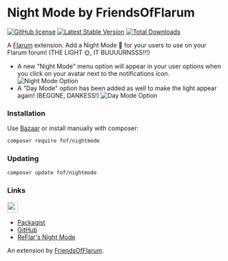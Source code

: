 # Night Mode by FriendsOfFlarum

[![GitHub license](https://img.shields.io/badge/license-MIT-blue.svg)](https://github.com/fof/nightmode/blob/master/LICENSE)
[![Latest Stable Version](https://img.shields.io/packagist/v/fof/nightmode.svg)](https://github.com/FriendsOfFlarum/nightmode)
[![Total Downloads](https://img.shields.io/packagist/dt/fof/nightmode.svg)](https://packagist.org/packages/fof/nightmode)

A [Flarum](http://flarum.org) extension. Add a Night Mode 🌙 for your users to use on your Flarum forum! (THE LIGHT 🌞, IT BUUUURNSSS!!!)
- A new "Night Mode" menu option will appear in your user options when you click on your avatar next to the notifications icon.
![Night Mode Option](https://i.imgur.com/x3Cvhic.png)
- A "Day Mode" option has been added as well to make the light appear again! (BEGONE, DANKESS!)
![Day Mode Option](https://i.imgur.com/ZJcDGQB.png)
### Installation

Use [Bazaar](https://discuss.flarum.org/d/5151-flagrow-bazaar-the-extension-marketplace) or install manually with composer:

```sh
composer require fof/nightmode
```

### Updating

```sh
composer update fof/nightmode
```

### Links

[<img src="https://opencollective.com/fof/donate/button@2x.png?color=blue" height="25" />](https://opencollective.com/fof/donate)

- [Packagist](https://packagist.org/packages/fof/nightmode)
- [GitHub](https://github.com/FriendsOfFlarum/nightmode)
- [ReFlar's Night Mode](https://packagist.org/packages/reflar/nightmode)

An extension by [FriendsOfFlarum](https://github.com/FriendsOfFlarum).
